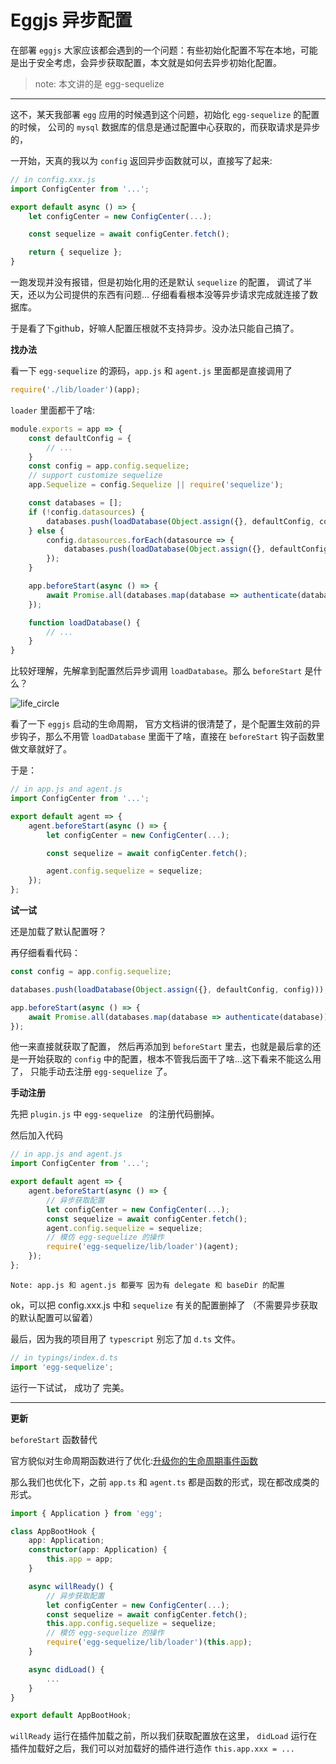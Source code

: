 # Eggjs 异步配置

在部署 `eggjs` 大家应该都会遇到的一个问题：有些初始化配置不写在本地，可能是出于安全考虑，会异步获取配置，本文就是如何去异步初始化配置。

> note: 本文讲的是 egg-sequelize

***

这不，某天我部署 `egg` 应用的时候遇到这个问题，初始化 `egg-sequelize` 的配置的时候，
公司的 `mysql` 数据库的信息是通过配置中心获取的，而获取请求是异步的，

一开始，天真的我以为 `config` 返回异步函数就可以，直接写了起来:

```js
// in config.xxx.js
import ConfigCenter from '...';

export default async () => {
    let configCenter = new ConfigCenter(...);

    const sequelize = await configCenter.fetch();

    return { sequelize };
}
```

一跑发现并没有报错，但是初始化用的还是默认 `sequelize` 的配置，
调试了半天，还以为公司提供的东西有问题...
仔细看看根本没等异步请求完成就连接了数据库。

于是看了下github，好嘛人配置压根就不支持异步。没办法只能自己搞了。

**找办法**

看一下 `egg-sequelize` 的源码，`app.js` 和 `agent.js` 里面都是直接调用了
```js
require('./lib/loader')(app);
```
`loader` 里面都干了啥:
```js
module.exports = app => {
    const defaultConfig = {
        // ...
    }
    const config = app.config.sequelize;
    // support customize sequelize
    app.Sequelize = config.Sequelize || require('sequelize');

    const databases = [];
    if (!config.datasources) {
        databases.push(loadDatabase(Object.assign({}, defaultConfig, config)));
    } else {
        config.datasources.forEach(datasource => {
            databases.push(loadDatabase(Object.assign({}, defaultConfig, datasource)));
        });
    }

    app.beforeStart(async () => {
        await Promise.all(databases.map(database => authenticate(database)));
    });

    function loadDatabase() {
        // ...
    }
}
```

比较好理解，先解拿到配置然后异步调用 `loadDatabase`。那么 `beforeStart` 是什么？

![life_circle][life_circle_url]

看了一下 `eggjs` 启动的生命周期，
官方文档讲的很清楚了，是个配置生效前的异步钩子，那么不用管 `loadDatabase` 里面干了啥，直接在 `beforeStart`
钩子函数里做文章就好了。

于是：
```js
// in app.js and agent.js
import ConfigCenter from '...';

export default agent => {
    agent.beforeStart(async () => {
        let configCenter = new ConfigCenter(...);

        const sequelize = await configCenter.fetch();

        agent.config.sequelize = sequelize;
    });
};
```
**试一试**

还是加载了默认配置呀？

再仔细看看代码：
```js
const config = app.config.sequelize;

databases.push(loadDatabase(Object.assign({}, defaultConfig, config)));

app.beforeStart(async () => {
    await Promise.all(databases.map(database => authenticate(database)));
});
```
他一来直接就获取了配置，
然后再添加到 `beforeStart` 里去，也就是最后拿的还是一开始获取的 `config` 中的配置，根本不管我后面干了啥...这下看来不能这么用了，
只能手动去注册 `egg-sequelize` 了。

**手动注册**

先把 `plugin.js` 中 `egg-sequelize ` 的注册代码删掉。

然后加入代码
```js
// in app.js and agent.js
import ConfigCenter from '...';

export default agent => {
    agent.beforeStart(async () => {
        // 异步获取配置
        let configCenter = new ConfigCenter(...);
        const sequelize = await configCenter.fetch();
        agent.config.sequelize = sequelize;
        // 模仿 egg-sequelize 的操作
        require('egg-sequelize/lib/loader')(agent);
    });
};
```
	Note: app.js 和 agent.js 都要写 因为有 delegate 和 baseDir 的配置
ok，可以把 config.xxx.js 中和 `sequelize` 有关的配置删掉了
（不需要异步获取的默认配置可以留着）

最后，因为我的项目用了 `typescript` 别忘了加 `d.ts` 文件。
```js
// in typings/index.d.ts
import 'egg-sequelize';
```

运行一下试试，
成功了 完美。

----

**更新**

`beforeStart` 函数替代

官方貌似对生命周期函数进行了优化:[升级你的生命周期事件函数
][update_life_circle]

那么我们也优化下，之前 `app.ts` 和 `agent.ts` 都是函数的形式，现在都改成类的形式。

```ts
import { Application } from 'egg';

class AppBootHook {
    app: Application;
    constructor(app: Application) {
        this.app = app;
    }

    async willReady() {
        // 异步获取配置
        let configCenter = new ConfigCenter(...);
        const sequelize = await configCenter.fetch();
        this.app.config.sequelize = sequelize;
        // 模仿 egg-sequelize 的操作
        require('egg-sequelize/lib/loader')(this.app);
    }

    async didLoad() {
        ...
    }
}

export default AppBootHook;
```

`willReady` 运行在插件加载之前，所以我们获取配置放在这里， `didLoad` 运行在插件加载好之后，我们可以对加载好的插件进行造作
`this.app.xxx = ...`

[life_circle_url]:https://raw.githubusercontent.com/jwdzzhz777/blog/master/assets/egg_async_config/WechatIMG4.jpg
[update_life_circle]:https://eggjs.org/zh-cn/advanced/loaderUpdate.html#mobileAside
